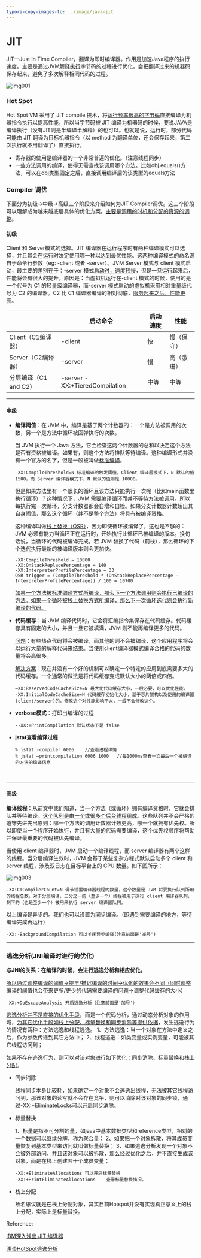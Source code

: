 ```yaml
---
typora-copy-images-to: ../image/java-jit
---
```


# JIT

JIT—Just In Time Compiler，翻译为即时编译器。作用是加速Java程序的执行速度。主要是通过JVM<u>解释执行</u>字节码的过程进行优化，会把翻译过来的机器码保存起来，避免了多次解释相同代码的过程。

![img001](../image/java-jit/img001.png)

### Hot Spot

Hot Spot VM 采用了 JIT compile 技术，将<u>运行频率很高的字节码</u>直接编译为机器指令执行以提高性能，所以当字节码被 JIT 编译为机器码的时候，要说JAVA是编译执行（没有JIT则是半编译半解释）的也可以。也就是说，运行时，部分代码可能由 JIT 翻译为目标机器指令（以 method 为翻译单位，还会保存起来，第二次执行就不用翻译了）直接执行。

- 寄存器的使用是编译器的一个非常普遍的优化。（注意线程同步）
- 一些方法调用的编译，使得无需查找该调用哪个方法。比如obj.equals()方法，可以在obj类型固定之后，直接调用编译后的该类型的equals方法



### Compiler 调优

下面分为初级->中级->高级三个阶段来介绍如何为JIT Compiler调优。这三个阶段可以理解成为越来越底层具体的优化方案。<u>主要是调用的时机和分配的资源的调整</u>。

#### 初级

Client 和 Server模式的选择。JIT 编译器在运行程序时有两种编译模式可以选择，并且其会在运行时决定使用哪一种以达到最优性能。这两种编译模式的命名源自于命令行参数（eg: -client 或者 -server）。JVM Server 模式与 client 模式启动，最主要的差别在于：-server 模式<u>启动时，速度较慢</u>，但是一旦运行起来后，性能将会有很大的提升。原因是：当虚拟机运行在-client 模式的时候，使用的是一个代号为 C1 的轻量级编译器，而-server 模式启动的虚拟机采用相对重量级代号为 C2 的编译器。C2 比 C1 编译器编译的相对彻底，<u>服务起来之后，性能更高</u>。

|                 | 启动命令                           | 启动速度 | 性能    |
| --------------- | ------------------------------ | ---- | ----- |
| Client（C1编译器）   | -client                        | 快    | 慢（保守） |
| Server（C2编译器）   | -server                        | 慢    | 高（激进） |
| 分层编译（C1 and C2） | -server -XX:+TieredCompilation | 中等   | 中等    |

---

#### 中级

- **编译阈值**：在 JVM 中，编译是基于两个计数器的：一个是方法被调用的次数，另一个是方法中循环被回弹执行的次数。

  当 JVM 执行一个 Java 方法，它会检查这两个计数器的总和以决定这个方法是否有资格被编译。如果有，则这个方法将排队等待编译。这种编译形式并没有一个官方的名字，但是一般被叫做<u>标准编译</u>。

   ```
   -XX:CompileThreshold=N 标准编译的触发阈值。Client 编译器模式下，N 默认的值 1500，而 Server 编译器模式下，N 默认的值则是 10000。
   ```

  但是如果方法里有一个很长的循环且该方法只能执行一次呢（比如main函数里执行循环）？这种情况下，JVM 需要编译循环而并不等待方法被调用。所以每执行完一次循环，分支计数器都会自增和自检。如果分支计数器计数超出其自身阈值，那么这个循环（并不是整个方法）将具有被编译资格。

  这种编译叫做<u>栈上替换（OSR）</u>，因为即使循环被编译了，这也是不够的：JVM 必须有能力当循环正在运行时，开始执行此循环已被编译的版本。换句话说，当循环的代码被编译完成，若 JVM 替换了代码（前栈），那么循环的下个迭代执行最新的被编译版本则会更加快。

  ```
  -XX:CompileThreshold = 10000 
  -XX:OnStackReplacePercentage = 140
  -XX:InterpreterProfilePercentage = 33
  OSR trigger = (CompileThreshold * (OnStackReplacePercentage -  InterpreterProfilePercentage)) / 100 = 10700
  ```


  <u>如果一个方法被标准编译方式所编译，那么下一个方法调用则会执行已编译的方法。如果一个循环被栈上替换方式所编译，那么下一次循环迭代则会执行新编译的代码。</u>

- **代码缓存**：当 JVM 编译代码时，它会将汇编指令集保存在代码缓存。代码缓存具有固定的大小，并且一旦它被填满，JVM 则不能再编译更多的代码。

  <u>问题</u>：有些热点代码将会被编译，而其他的则不会被编译，这个应用程序将会以运行大量的解释代码来结束。当使用client编译器模式编译合格的代码的数量将会高很多。

  <u>解决方案</u>：现在并没有一个好的机制可以确定一个特定的应用到底需要多大的代码缓存。一个通常的做法是将代码缓存变成默认大小的两倍或四倍。

  ```
  –XX:ReservedCodeCacheSize=N 最大化代码缓存大小，一般必要，可以优化性能。	
  -XX:InitialCodeCacheSize=N 代码缓存初始化大小，基于芯片架构以及使用的编译器(client/server)的。修改这个对性能影响不大，一般不会修改这个。
  ```

- **verbose模式**：打印出编译的过程

  ```
  --XX:+PrintCompilation 默认状态下是 false
  ```

- **jstat查看编译过程**

  ```
  % jstat -compiler 6006	//查看进程详情
  % jstat –printcompilation 6006 1000	//每1000ms查看一次最后一个被编译的方法的编译信息
  ```

  ​

---

#### 高级

**编译线程**：从前文中我们知道，当一个方法（或循环）拥有编译资格时，它就会排队并等待编译。<u>这个队列是由一个或很多个后台线程组成</u>。这些队列并不会严格的遵守先进先出原则：哪一个方法的调用计数器计数更高，哪一个就拥有优先权。所以即使当一个程序开始执行，并且有大量的代码需要编译，这个优先权顺序将帮助并保证最重要的代码被优先编译。

当使用 client 编译器时，JVM 启动一个编译线程，而 server 编译器有两个这样的线程。当分层编译生效时，JVM 会基于某些复杂方程式默认启动多个 client 和 server 线程，涉及双日志在目标平台上的 CPU 数量。如下图所示：

![img003](../image/java-jit/img003.png)

```
-XX:CICompilerCount=N 调节设置编译器线程的数量，这个数量是 JVM 将要执行队列所用的线程总数。对于分层编译，三分之一的（至少一个）线程被用于执行 client 编译器队列，剩下的（也是至少一个）被用来执行 server 编译器队列。
```

以上编译是异步的。我们也可以设置为同步编译。（即遇到需要编译的地方，等待编译完成再运行）

```
-XX:-BackgroundCompilation 可以关闭异步编译(注意前面是'减号')
```

---

### 逃逸分析(JNI编译时进行的优化)

**与JNI的关系：在编译的时候，会进行逃逸分析和相应优化。**

<u>所以通过调整编译的阈值->提早/推迟编译的时间->优化的效果会不同（同时调整编译的阈值也会带来更多/更少的代码需要编译的问题->调整代码缓存的大小）</u>

```
-XX:+DoEscapeAnalysis 开启逃逸分析（注意前面是'加号'）
```

<u>逃逸分析并不是直接的优化手段</u>，而是一个代码分析，通过动态分析对象的作用域，<u>为其它优化手段如栈上分配、标量替换和同步消除等提供依据</u>，发生逃逸行为的情况有两种：方法逃逸和线程逃逸。
1、方法逃逸：当一个对象在方法中定义之后，作为参数传递到其它方法中；
2、线程逃逸：如类变量或实例变量，可能被其它线程访问到；

如果不存在逃逸行为，则可以对该对象进行如下优化：<u>同步消除、标量替换和栈上分配</u>。

- 同步消除

  线程同步本身比较耗，如果确定一个对象不会逃逸出线程，无法被其它线程访问到，那该对象的读写就不会存在竞争，则可以消除对该对象的同步锁，通过-XX:+EliminateLocks可以开启同步消除。

- 标量替换

  1、标量是指不可分割的量，如java中基本数据类型和reference类型，相对的一个数据可以继续分解，称为聚合量；
  2、如果把一个对象拆散，将其成员变量恢复到基本类型来访问就叫做标量替换；
  3、如果逃逸分析发现一个对象不会被外部访问，并且该对象可以被拆散，那么经过优化之后，并不直接生成该对象，而是在栈上创建若干个成员变量；

  ```
  -XX:+EliminateAllocations	可以开启标量替换
  -XX:+PrintEliminateAllocations	查看标量替换情况。
  ```

- 栈上分配

  故名思议就是在栈上分配对象，其实目前Hotspot并没有实现真正意义上的栈上分配，实际上是标量替换。





Reference:

[IBM深入浅出 JIT 编译器](https://www.ibm.com/developerworks/cn/java/j-lo-just-in-time/index.html)

[浅谈HotSpot逃逸分析](https://toutiao.io/posts/s2f52g/preview)